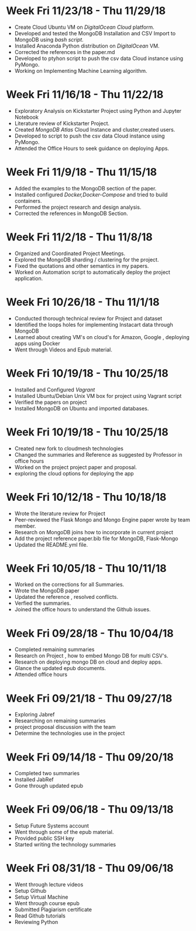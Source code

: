# Week Fri 11/23/18 - Thu 11/29/18

* Create Cloud Ubuntu VM on *DigitalOcean* *Cloud* platform.
* Developed and tested the MongoDB Installation and CSV Import to MongoDB 
  using *bash script*.
* Installed Anaconda Python distribution on *DigitalOcean* VM.
* Corrected the references in the paper.md
* Developed to ptyhon script to push the csv data Cloud instance using PyMongo.
* Working on Implementing Machine Learning algorithm.

# Week Fri 11/16/18 - Thu 11/22/18

* Exploratory Analysis on Kickstarter Project using Python and Jupyter Notebook
* Literature review of Kickstarter Project.
* Created *MongoDB Atlas* Cloud Instance and cluster,created users.
* Developed to script to push the csv data Cloud instance using PyMongo.
* Attended the Office Hours to seek guidance on deploying Apps.

# Week Fri 11/9/18 - Thu 11/15/18

* Added the examples to the MongoDB section of the paper.
* Installed configured *Docker,Docker-Compose* and tried to build containers.
* Performed the project research and design analysis.
* Corrected the references in MongoDB Section.

# Week Fri 11/2/18 - Thu 11/8/18

* Organized and Coordinated Project Meetings.
* Explored the MongoDB sharding / clustering for the project.
* Fixed the quotations and other semantics in my papers. 
* Worked on Automation script to automatically deploy the project application.

# Week Fri 10/26/18 - Thu 11/1/18

* Conducted thorough technical review for Project and dataset
* Identified the loops holes for implementing Instacart data through MongoDB
* Learned about creating VM's on cloud's for Amazon, Google , deploying apps using Docker
* Went through Videos and Epub material.

# Week Fri 10/19/18 - Thu 10/25/18
* Installed and Configured *Vagrant*
* Installed Ubuntu/Debian Unix VM box for project using Vagrant script
* Verified the papers on project
* Installed MongoDB on Ubuntu and imported databases.


# Week Fri 10/19/18 - Thu 10/25/18
* Created new fork to cloudmesh technologies
* Changed the summaries and Reference as suggested by Professor in office hours
* Worked on the project project paper and proposal.
* exploring the cloud options for deploying the app

# Week Fri 10/12/18 - Thu 10/18/18
* Wrote the literature review for Project
* Peer-reviewed the Flask Mongo and Mongo Engine paper wrote by team member.
* Research on MongoDB joins how to incorporate in current project
* Add the project reference paper.bib file for MongoDB, Flask-Mongo
* Updated the README.yml file.

# Week Fri 10/05/18 - Thu 10/11/18
* Worked on the corrections for all Summaries.
* Wrote the MongoDB paper
* Updated the reference , resolved conflicts.
* Verfied the summaries.
* Joined the office hours to understand the Github issues.

# Week Fri 09/28/18 - Thu 10/04/18 

* Completed remaining summaries
* Research on Project , how to embed Mongo DB for multi CSV's.
* Research on deploying mongo DB on cloud and deploy apps.
* Glance the updated epub documents. 
* Attended office hours

# Week Fri 09/21/18 - Thu 09/27/18 

*  Exploring Jabref
*  Researching on remaining summaries
*  project proposal discussion with the team 
*  Determine the technologies use in the project

# Week Fri 09/14/18 - Thu 09/20/18

*  Completed two summaries
*  Installed JabRef
*  Gone through updated epub

# Week Fri 09/06/18 - Thu 09/13/18 

* Setup Future Systems account
* Went through some of the epub material. 
* Provided public SSH key
* Started writing the technology summaries


# Week Fri 08/31/18 - Thu 09/06/18

* Went through lecture videos 
* Setup Github 
* Setup Virtual Machine
* Went through course epub
* Submitted Plagiarism certificate
* Read Github tutorials
* Reviewing Python
